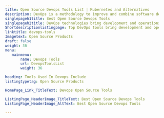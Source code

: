 ```yaml
---
title: Open Source Devops Tools List | Kubernetes and Alternatives
description: DevOps is a methodology to improve and combine software development (Dev) and IT operations (Ops). It focuses on constant testing and rapid IT service delivery.
singlepageh1title: Best Open Source Devops Tools
singlepageh2title: DevOps technologies bring development and operations teams together by combining software development and IT operations. It focuses on constant service delivery
Shortdescriptionlistingpage: Top DevOps tools bring development and operations teams together by combining software development and IT operations. It focuses on constant service delivery.
linktitle: devops-tools
Imagetext: Open Source Products
draft: false
weight: 36
menu:
   mainmenu: 
       name: Devops Tools
       url: DevopsToolsList
       weight: 36

heading: Tools Used In Devops Include
listingtypetag: Open Source Products

HomePage_Link_TitleText: Devops Open Source Tools

ListingPage_HeaderImage_TitleText: Best Open Source Devops Tools
ListingPage_HeaderImage_AltText: Best Open Source Devops Tools

---
```


